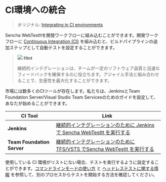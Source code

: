 # CI環境への統合

> オリジナル: [Integrating in CI environments](https://docs.sencha.com/webtestit/guides/advanced-topics/integrating-in-ci-environments.html)

Sencha WebTestItを開発ワークフローに組み込むことができます。開発ワークフローに [Continuous Integration (CI)](https://martinfowler.com/articles/continuousIntegration.html) を組み込むと、ビルドパイプラインの追加ステップとして自動テストを設定することができます。

> ![](https://docs.sencha.com/webtestit/guides/images/hint-icon.png) **Hint**
> 
> 継続的インテグレーションは、チームが一定のソフトウェア品質と迅速なフィードバックを確保するのに役立ちます。アジャイル手法と組み合わせることで、生産性を最大化することができます。

市場には数多くのCIツールが存在します。私たちは、JenkinsとTeam Foundation Server/Visual Studio Team Servicesのためのガイドを設定して、あなたが始めることができます。

| **CI Tool**                | **Link**                                                                                                                                                   |
| -------------------------- | ---------------------------------------------------------------------------------------------------------------------------------------------------------- |
| **Jenkins**                | [継続的インテグレーションのために Jenkins で Sencha WebTestIt を実行する](./RunningSenchaWebtestitInJenkinsForContinuousIntegration.md)   |
| **Team Foundation Server** | [継続的インテグレーションのために TFS/VSTS でSencha WebTestIt を実行する](./RunningSenchaWebtestitInTfsVstsForContinuousIntegration.md) |

使用している CI 環境がリストにない場合、テストを実行するように設定することができます。[コマンドラインモードの使い方](../RunningTests/HowTo.md#running-tests-_-how-to_-_running_from_the_command_line) と [ヘッドレステストに関する情報](../RunningTests/HowTo.md#running-tests-_-how-to_-_headless_testing) を参照して、別のプロセスからテストを開始する方法を確認してください。
